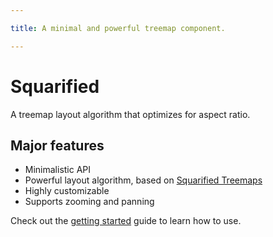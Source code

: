 ```yaml
---

title: A minimal and powerful treemap component.

---
```


# Squarified

A treemap layout algorithm that optimizes for aspect ratio.

## Major features

- Minimalistic API
- Powerful layout algorithm, based on [Squarified Treemaps](https://vanwijk.win.tue.nl/stm.pdf)
- Highly customizable
- Supports zooming and panning

Check out the [getting started](getting-started) guide to learn how to use.
